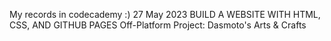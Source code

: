 My records in codecademy :)
    27 May 2023
        BUILD A WEBSITE WITH HTML, CSS, AND GITHUB PAGES
            Off-Platform Project: Dasmoto's Arts & Crafts